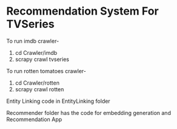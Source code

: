# Recommendation System For TVSeries


To run imdb crawler-
1. cd Crawler/imdb
2. scrapy crawl tvseries

To run rotten tomatoes crawler-
1. cd Crawler/rotten
2. scrapy crawl rotten

Entity Linking code in EntityLinking folder

Recommender folder has the code for embedding generation and Recommendation App

